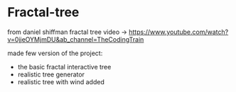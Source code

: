 # Fractal-tree

from daniel shiffman fractal tree video -> https://www.youtube.com/watch?v=0jjeOYMjmDU&ab_channel=TheCodingTrain

made few version of the project:
- the basic fractal interactive tree
- realistic tree generator
- realistic tree with wind added
